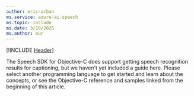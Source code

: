 ```yaml
---
author: eric-urban
ms.service: azure-ai-speech
ms.topic: include
ms.date: 3/10/2025
ms.author: eur
---
```


[!INCLUDE [Header](../../common/objectivec.md)]

The Speech SDK for Objective-C does support getting speech recognition results for captioning, but we haven't yet included a guide here. Please select another programming language to get started and learn about the concepts, or see the Objective-C reference and samples linked from the beginning of this article. 
